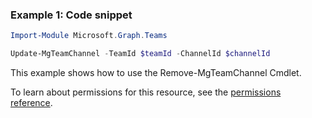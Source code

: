 ### Example 1: Code snippet

```powershellImport-Module Microsoft.Graph.Teams

Update-MgTeamChannel -TeamId $teamId -ChannelId $channelId
```
This example shows how to use the Remove-MgTeamChannel Cmdlet.
To learn about permissions for this resource, see the [permissions reference](/graph/permissions-reference).

